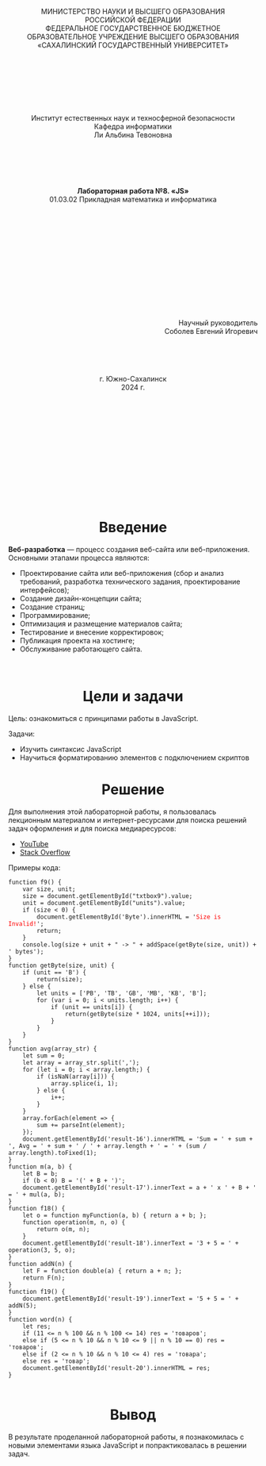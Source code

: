 <p align = "center">МИНИСТЕРСТВО НАУКИ И ВЫСШЕГО ОБРАЗОВАНИЯ<br>
РОССИЙСКОЙ ФЕДЕРАЦИИ<br>
ФЕДЕРАЛЬНОЕ ГОСУДАРСТВЕННОЕ БЮДЖЕТНОЕ<br>
ОБРАЗОВАТЕЛЬНОЕ УЧРЕЖДЕНИЕ ВЫСШЕГО ОБРАЗОВАНИЯ<br>
«САХАЛИНСКИЙ ГОСУДАРСТВЕННЫЙ УНИВЕРСИТЕТ»</p>
<br><br><br><br><br><br>
<p align = "center">Институт естественных наук и техносферной безопасности<br>Кафедра информатики<br>Ли Альбина Тевоновна</p>
<br><br><br>
<p align = "center"><br><strong>Лабораторная работа №8. «JS»</strong><br>01.03.02 Прикладная математика и информатика</p>
<br><br><br><br><br><br><br><br><br><br><br><br>
<p align = "right">Научный руководитель<br>
Соболев Евгений Игоревич</p>
<br><br><br>
<p align = "center">г. Южно-Сахалинск<br>2024 г.</p>
<br><br><br><br><br><br><br><br><br><br><br><br>

<h1 align = "center">Введение</h1>

<p><b>Веб-разработка</b> — процесс создания веб-сайта или веб-приложения. Основными этапами процесса являются: </p>

<ul>
<li>Проектирование сайта или веб-приложения (сбор и анализ требований, разработка технического задания, проектирование интерфейсов);</li>
<li>Создание дизайн-концепции сайта;</li>
<li>Создание страниц;</li>
<li>Программирование;</li>
<li>Оптимизация и размещение материалов сайта;</li>
<li>Тестирование и внесение корректировок;</li>
<li>Публикация проекта на хостинге;</li>
<li>Обслуживание работающего сайта.</li>
</ul>

<br>

<h1 align = "center">Цели и задачи</h1>


<p>Цель: ознакомиться с принципами работы в JavaScript.</p>

<p>Задачи:</p>

<ul>
<li>Изучить синтаксис JavaScript</li>
<li>Научиться форматированию элементов c подключением скриптов</li>
</ul>

<p></p>

<h1 align = "center">Решение</h1>

<p>Для выполнения этой лабораторной работы, я пользовалась лекционным материалом и интернет-ресурсами для поиска решений задач оформления и для поиска медиаресурсов:</p>

<ul>
<li><a href="https://youtube.com/">YouTube</a></li>
<li><a href="https://stackoverflow.com/">Stack Overflow</a></li>
</ul>

<p>Примеры кода:</p>
<code>function f9() {
    var size, unit;
    size = document.getElementById("txtbox9").value;
    unit = document.getElementById("units").value;
    if (size < 0) {
        document.getElementById('Byte').innerHTML = '<span style="color: red">Size is Invalid!</span>';
        return;
    }
    console.log(size + unit + " -> " + addSpace(getByte(size, unit)) + ' bytes');
}
function getByte(size, unit) {
    if (unit == 'B') {
        return(size);
    } else {
        let units = ['PB', 'TB', 'GB', 'MB', 'KB', 'B'];
        for (var i = 0; i < units.length; i++) {
            if (unit == units[i]) {
                return(getByte(size * 1024, units[++i]));
            }
        }
    }
}
function avg(array_str) {
    let sum = 0;
    let array = array_str.split(',');
    for (let i = 0; i < array.length;) {
        if (isNaN(array[i])) {
            array.splice(i, 1);
        } else {
            i++;
        }
    }
    array.forEach(element => {
        sum += parseInt(element);
    });
    document.getElementById('result-16').innerHTML = 'Sum = ' + sum + ', Avg = ' + sum + ' / ' + array.length + ' = ' + (sum / array.length).toFixed(1);
}
function m(a, b) {
    let B = b;
    if (b < 0) B = '(' + B + ')';
    document.getElementById('result-17').innerText = a + ' x ' + B + ' = ' + mul(a, b);
}
function f18() {
    let o = function myFunction(a, b) { return a + b; };
    function operation(m, n, o) {
        return o(m, n);
    }
    document.getElementById('result-18').innerText = '3 + 5 = ' + operation(3, 5, o);
}
function addN(n) {
    let F = function double(a) { return a + n; };
    return F(n);
}
function f19() {
    document.getElementById('result-19').innerText = '5 + 5 = ' + addN(5);
}
function word(n) {
    let res;
    if (11 <= n % 100 && n % 100 <= 14) res = 'товаров';
    else if (5 <= n % 10 && n % 10 <= 9 || n % 10 == 0) res = 'товаров';
    else if (2 <= n % 10 && n % 10 <= 4) res = 'товара';
    else res = 'товар';
    document.getElementById('result-20').innerHTML = res;
}</code>
</br></br>
<h1 align = "center">Вывод</h1>
<p>В результате проделанной лабораторной работы, я познакомилась с новыми элементами языка JavaScript и попрактиковалась в решении задач.</p>
